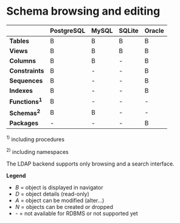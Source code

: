# Schema browsing and editing #

|				 | **PostgreSQL** | **MySQL** | **SQLite** | **Oracle** |
|:----|:---------------|:----------|:-----------|:-----------|
| **Tables**      | B            | B       | B        | B        |
| **Views**		 | B            | B       | B        | B        |
| **Columns**     | B            | B       | -        | B        |
| **Constraints** | B            | -       | -        | B        |
| **Sequences**   | B            | -       | -        | B        |
| **Indexes**     | B            | -       | -        | B        |
| **Functions<sup>1</sup>**| B            | -       | -        | -        |
| **Schemas<sup>2</sup>**  | B            | B       | -        | -        |
| **Packages**    | -            | -       | -        | B        |

<sup>1)</sup> including procedures

<sup>2)</sup> including namespaces

The LDAP backend supports only browsing and a search interface.


**Legend**

  * _B_ = object is displayed in navigator
  * _D_ = object details (read-only)
  * _A_ = object can be modified (alter...)
  * _N_ = objects can be created or dropped
  * _-_ = not available for RDBMS or not supported yet